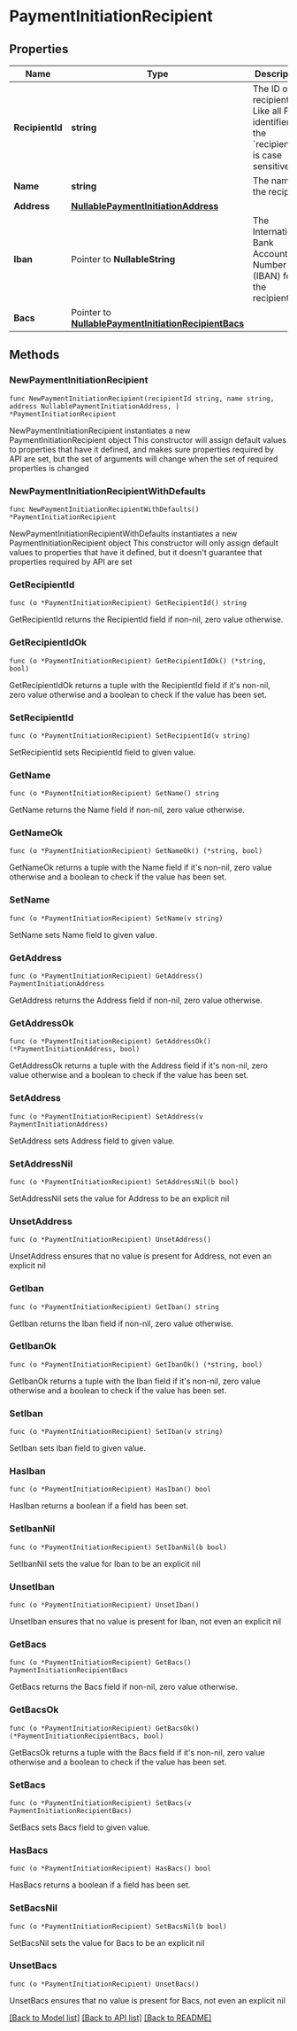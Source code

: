 # PaymentInitiationRecipient

## Properties

Name | Type | Description | Notes
------------ | ------------- | ------------- | -------------
**RecipientId** | **string** | The ID of the recipient. Like all Plaid identifiers, the &#x60;recipient_id&#x60; is case sensitive. | 
**Name** | **string** | The name of the recipient | 
**Address** | [**NullablePaymentInitiationAddress**](PaymentInitiationAddress.md) |  | 
**Iban** | Pointer to **NullableString** | The International Bank Account Number (IBAN) for the recipient. | [optional] 
**Bacs** | Pointer to [**NullablePaymentInitiationRecipientBacs**](PaymentInitiationRecipient_bacs.md) |  | [optional] 

## Methods

### NewPaymentInitiationRecipient

`func NewPaymentInitiationRecipient(recipientId string, name string, address NullablePaymentInitiationAddress, ) *PaymentInitiationRecipient`

NewPaymentInitiationRecipient instantiates a new PaymentInitiationRecipient object
This constructor will assign default values to properties that have it defined,
and makes sure properties required by API are set, but the set of arguments
will change when the set of required properties is changed

### NewPaymentInitiationRecipientWithDefaults

`func NewPaymentInitiationRecipientWithDefaults() *PaymentInitiationRecipient`

NewPaymentInitiationRecipientWithDefaults instantiates a new PaymentInitiationRecipient object
This constructor will only assign default values to properties that have it defined,
but it doesn't guarantee that properties required by API are set

### GetRecipientId

`func (o *PaymentInitiationRecipient) GetRecipientId() string`

GetRecipientId returns the RecipientId field if non-nil, zero value otherwise.

### GetRecipientIdOk

`func (o *PaymentInitiationRecipient) GetRecipientIdOk() (*string, bool)`

GetRecipientIdOk returns a tuple with the RecipientId field if it's non-nil, zero value otherwise
and a boolean to check if the value has been set.

### SetRecipientId

`func (o *PaymentInitiationRecipient) SetRecipientId(v string)`

SetRecipientId sets RecipientId field to given value.


### GetName

`func (o *PaymentInitiationRecipient) GetName() string`

GetName returns the Name field if non-nil, zero value otherwise.

### GetNameOk

`func (o *PaymentInitiationRecipient) GetNameOk() (*string, bool)`

GetNameOk returns a tuple with the Name field if it's non-nil, zero value otherwise
and a boolean to check if the value has been set.

### SetName

`func (o *PaymentInitiationRecipient) SetName(v string)`

SetName sets Name field to given value.


### GetAddress

`func (o *PaymentInitiationRecipient) GetAddress() PaymentInitiationAddress`

GetAddress returns the Address field if non-nil, zero value otherwise.

### GetAddressOk

`func (o *PaymentInitiationRecipient) GetAddressOk() (*PaymentInitiationAddress, bool)`

GetAddressOk returns a tuple with the Address field if it's non-nil, zero value otherwise
and a boolean to check if the value has been set.

### SetAddress

`func (o *PaymentInitiationRecipient) SetAddress(v PaymentInitiationAddress)`

SetAddress sets Address field to given value.


### SetAddressNil

`func (o *PaymentInitiationRecipient) SetAddressNil(b bool)`

 SetAddressNil sets the value for Address to be an explicit nil

### UnsetAddress
`func (o *PaymentInitiationRecipient) UnsetAddress()`

UnsetAddress ensures that no value is present for Address, not even an explicit nil
### GetIban

`func (o *PaymentInitiationRecipient) GetIban() string`

GetIban returns the Iban field if non-nil, zero value otherwise.

### GetIbanOk

`func (o *PaymentInitiationRecipient) GetIbanOk() (*string, bool)`

GetIbanOk returns a tuple with the Iban field if it's non-nil, zero value otherwise
and a boolean to check if the value has been set.

### SetIban

`func (o *PaymentInitiationRecipient) SetIban(v string)`

SetIban sets Iban field to given value.

### HasIban

`func (o *PaymentInitiationRecipient) HasIban() bool`

HasIban returns a boolean if a field has been set.

### SetIbanNil

`func (o *PaymentInitiationRecipient) SetIbanNil(b bool)`

 SetIbanNil sets the value for Iban to be an explicit nil

### UnsetIban
`func (o *PaymentInitiationRecipient) UnsetIban()`

UnsetIban ensures that no value is present for Iban, not even an explicit nil
### GetBacs

`func (o *PaymentInitiationRecipient) GetBacs() PaymentInitiationRecipientBacs`

GetBacs returns the Bacs field if non-nil, zero value otherwise.

### GetBacsOk

`func (o *PaymentInitiationRecipient) GetBacsOk() (*PaymentInitiationRecipientBacs, bool)`

GetBacsOk returns a tuple with the Bacs field if it's non-nil, zero value otherwise
and a boolean to check if the value has been set.

### SetBacs

`func (o *PaymentInitiationRecipient) SetBacs(v PaymentInitiationRecipientBacs)`

SetBacs sets Bacs field to given value.

### HasBacs

`func (o *PaymentInitiationRecipient) HasBacs() bool`

HasBacs returns a boolean if a field has been set.

### SetBacsNil

`func (o *PaymentInitiationRecipient) SetBacsNil(b bool)`

 SetBacsNil sets the value for Bacs to be an explicit nil

### UnsetBacs
`func (o *PaymentInitiationRecipient) UnsetBacs()`

UnsetBacs ensures that no value is present for Bacs, not even an explicit nil

[[Back to Model list]](../README.md#documentation-for-models) [[Back to API list]](../README.md#documentation-for-api-endpoints) [[Back to README]](../README.md)


